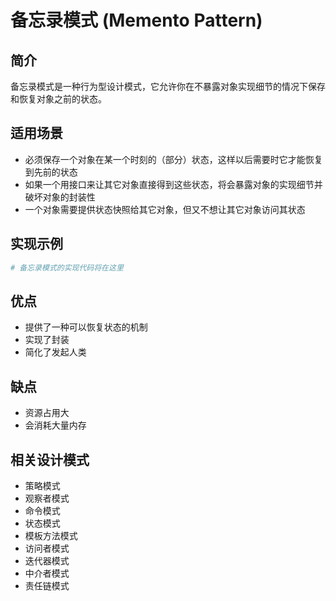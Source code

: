 # 备忘录模式 (Memento Pattern)

## 简介
备忘录模式是一种行为型设计模式，它允许你在不暴露对象实现细节的情况下保存和恢复对象之前的状态。

## 适用场景
- 必须保存一个对象在某一个时刻的（部分）状态，这样以后需要时它才能恢复到先前的状态
- 如果一个用接口来让其它对象直接得到这些状态，将会暴露对象的实现细节并破坏对象的封装性
- 一个对象需要提供状态快照给其它对象，但又不想让其它对象访问其状态

## 实现示例
```python
# 备忘录模式的实现代码将在这里
```

## 优点
- 提供了一种可以恢复状态的机制
- 实现了封装
- 简化了发起人类

## 缺点
- 资源占用大
- 会消耗大量内存

## 相关设计模式
- 策略模式
- 观察者模式
- 命令模式
- 状态模式
- 模板方法模式
- 访问者模式
- 迭代器模式
- 中介者模式
- 责任链模式
